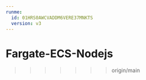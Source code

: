 ```yaml
---
runme:
  id: 01HRS0AWCVADDM6VERE37MNKTS
  version: v3
---
```


# Fargate-ECS-Nodejs

> > > > > > > origin/main
